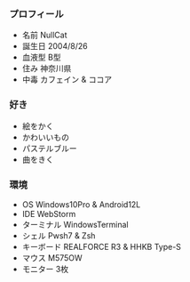 ### プロフィール

- 名前 NullCat
- 誕生日 2004/8/26
- 血液型 B型
- 住み 神奈川県
- 中毒 カフェイン & ココア

### 好き

- 絵をかく
- かわいいもの
- パステルブルー
- 曲をきく

### 環境

- OS Windows10Pro & Android12L
- IDE WebStorm
- ターミナル WindowsTerminal
- シェル Pwsh7 & Zsh
- キーボード REALFORCE R3 & HHKB Type-S
- マウス M575OW
- モニター 3枚
